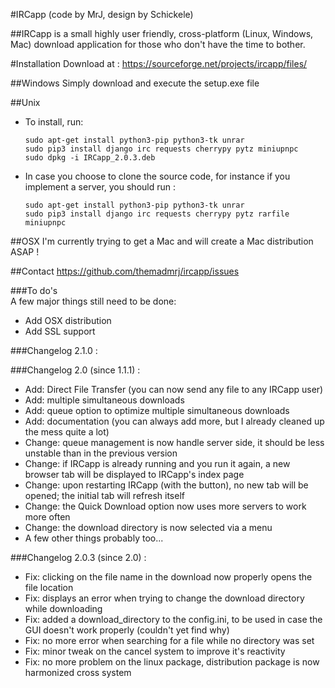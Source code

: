 #IRCapp (code by MrJ, design by Schickele)

##IRCapp is a small highly user friendly, cross-platform (Linux, Windows, Mac) download application for those who don't have the time to bother.

#Installation
Download at : <https://sourceforge.net/projects/ircapp/files/>

##Windows
Simply download and execute the setup.exe file

##Unix
*   To install, run:         
     
        sudo apt-get install python3-pip python3-tk unrar
        sudo pip3 install django irc requests cherrypy pytz miniupnpc
        sudo dpkg -i IRCapp_2.0.3.deb
*   In case you choose to clone the source code, for instance if you implement a server, you should run :

        sudo apt-get install python3-pip python3-tk unrar       
        sudo pip3 install django irc requests cherrypy pytz rarfile miniupnpc
##OSX
I'm currently trying to get a Mac and will create a Mac distribution ASAP !

##Contact
https://github.com/themadmrj/ircapp/issues

###To do's  
A few major things still need to be done:  

* Add OSX distribution
* Add SSL support

###Changelog 2.1.0 :

###Changelog 2.0 (since 1.1.1) :
*   Add: Direct File Transfer (you can now send any file to any IRCapp user)
*   Add: multiple simultaneous downloads
*   Add: queue option to optimize multiple simultaneous downloads
*   Add: documentation (you can always add more, but I already cleaned up the mess quite a lot)
*   Change: queue management is now handle server side, it should be less unstable than in the previous version
*   Change: if IRCapp is already running and you run it again, a new browser tab will be displayed to IRCapp's index page
*   Change: upon restarting IRCapp (with the button), no new tab will be opened; the initial tab will refresh itself
*   Change: the Quick Download option now uses more servers to work more often
*   Change: the download directory is now selected via a menu
*   A few other things probably too...

###Changelog 2.0.3 (since 2.0) :
*   Fix: clicking on the file name in the download now properly opens the file location
*   Fix: displays an error when trying to change the download directory while downloading
*   Fix: added a download_directory to the config.ini, to be used in case the GUI doesn't work properly (couldn't yet find why)
*   Fix: no more error when searching for a file while no directory was set
*   Fix: minor tweak on the cancel system to improve it's reactivity
*   Fix: no more problem on the linux package, distribution package is now harmonized cross system
